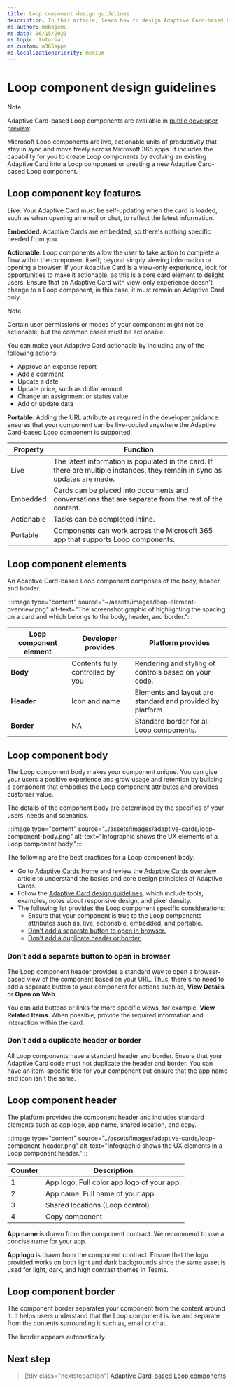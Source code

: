 ```yaml
---
title: Loop component design guidelines 
description: In this article, learn how to design Adaptive Card-based Loop components.
ms.author: mobajemu
ms.date: 06/15/2023
ms.topic: tutorial
ms.custom: m365apps
ms.localizationpriority: medium
---
```


# Loop component design guidelines

> [!NOTE]
> Adaptive Card-based Loop components are available in [public developer preview](../resources/dev-preview/developer-preview-intro.md).

Microsoft Loop components are live, actionable units of productivity that stay in sync and move freely across Microsoft 365 apps. It includes the capability for you to create Loop components by evolving an existing Adaptive Card into a Loop component or creating a new Adaptive Card-based Loop component.

## Loop component key features

**Live**: Your Adaptive Card must be self-updating when the card is loaded, such as when opening an email or chat, to reflect the latest information.

**Embedded**: Adaptive Cards are embedded, so there's nothing specific needed from you.

**Actionable**: Loop components allow the user to take action to complete a flow within the component itself; beyond simply viewing information or opening a browser. If your Adaptive Card is a view-only experience, look for opportunities to make it actionable, as this is a core card element to delight users. Ensure that an Adaptive Card with view-only experience doesn't change to a Loop component, in this case, it must remain an Adaptive Card only.

   > [!NOTE]
   > Certain user permissions or modes of your component might not be actionable, but the common cases must be actionable.

You can make your Adaptive Card actionable by including any of the following actions:

* Approve an expense report
* Add a comment
* Update a date
* Update price, such as dollar amount
* Change an assignment or status value
* Add or update data

**Portable**: Adding the URL attribute as required in the developer guidance ensures that your component can be live-copied anywhere the Adaptive Card-based Loop component is supported.

|Property|Function|
|---|---|
|Live| The latest information is populated in the card. If there are multiple instances, they remain in sync as updates are made. |
|Embedded |  Cards can be placed into documents and conversations that are separate from the rest of the content. |
| Actionable | Tasks can be completed inline. |
| Portable | Components can work across the Microsoft 365 app that supports Loop components. |

## Loop component elements

An Adaptive Card-based Loop component comprises of the body, header, and border.

:::image type="content" source="~/assets/images/loop-element-overview.png" alt-text="The screenshot graphic of highlighting the spacing on a card and which belongs to the body, header, and border.":::

|Loop component element  |Developer provides  |Platform provides  |
|---------|---------|---------|
|**Body**    | Contents fully controlled by you | Rendering and styling of controls based on your code.        |
| **Header**   |  Icon and name   |  Elements and layout are standard and provided by platform       |
|**Border**     |     NA    |   Standard border for all Loop components.      |

## Loop component body

The Loop component body makes your component unique. You can give your users a positive experience and grow usage and retention by building a component that embodies the Loop component attributes and provides customer value.

The details of the component body are determined by the specifics of your users’ needs and scenarios.

:::image type="content" source="../assets/images/adaptive-cards/loop-component-body.png" alt-text="Infographic shows the UX elements of a Loop component body.":::

The following are the best practices for a Loop component body:

* Go to [Adaptive Cards Home](https://adaptivecards.io) and review the [Adaptive Cards overview](/adaptive-cards/) article to understand the basics and core design principles of Adaptive Cards.
* Follow the [Adaptive Card design guidelines](../task-modules-and-cards/cards/design-effective-cards.md), which include tools, examples, notes about responsive design, and pixel density.
* The following list provides the Loop component specific considerations:
  * Ensure that your component is true to the Loop components attributes such as, live, actionable, embedded, and portable.
  * [Don’t add a separate button to open in browser.](#dont-add-a-separate-button-to-open-in-browser)
  * [Don’t add a duplicate header or border.](#dont-add-a-duplicate-header-or-border)

### Don’t add a separate button to open in browser

The Loop component header provides a standard way to open a browser-based view of the component based on your URL. Thus, there's no need to add a separate button to your component for actions such as, **View Details** or **Open on Web**.

You can add buttons or links for more specific views, for example, **View Related Items**. When possible, provide the required information and interaction within the card.

### Don’t add a duplicate header or border

All Loop components have a standard header and border. Ensure that your Adaptive Card code must not duplicate the header and border. You can have an item-specific title for your component but ensure that the app name and icon isn't the same.

## Loop component header

The platform provides the component header and includes standard elements such as app logo, app name, shared location, and copy.

:::image type="content" source="../assets/images/adaptive-cards/loop-component-header.png" alt-text="Infographic shows the UX elements in a Loop component header.":::

|Counter  |Description  |
|---------|---------|
|1     |  App logo: Full color app logo of your app.       |
|2     |  App name: Full name of your app.       |
|3     |  Shared locations (Loop control)       |
|4     |  Copy component      |

**App name** is drawn from the component contract. We recommend to use a concise name for your app.

**App logo** is drawn from the component contract. Ensure that the logo provided works on both light and dark backgrounds since the same asset is used for light, dark, and high contrast themes in Teams.

## Loop component border

The component border separates your component from the content around it. It helps users understand that the Loop component is live and separate from the contents surrounding it such as, email or chat.

The border appears automatically.

## Next step

> [!div class="nextstepaction"]
> [Adaptive Card-based Loop components](cards-loop-component.md)
